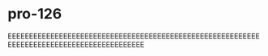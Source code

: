 # pro-126
EEEEEEEEEEEEEEEEEEEEEEEEEEEEEEEEEEEEEEEEEEEEEEEEEEEEEEEEEEEEEEEEEEEEEEEEEEEEEEEEEEEEEEEEEEE

